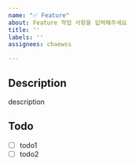 ```yaml
---
name: "✅ Feature"
about: Feature 작업 사항을 입력해주세요
title: ''
labels: ''
assignees: chaewss

---
```


## Description
description

## Todo
- [ ] todo1
- [ ] todo2
